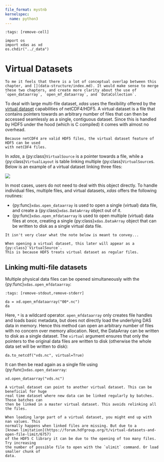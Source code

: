 ```yaml
---
file_format: mystnb
kernelspec:
  name: python3
---
```


```{code-cell}
:tags: [remove-cell]

import os
import xdas as xd
os.chdir("../_data")
```

# Virtual Datasets

```{warning}
To me it feels that there is a lot of conceptual overlap between this chapter, and [](data-structure/index.md). It would make sense to merge these two chapters, and create more clarity about the use of `open_dataarray`, `open_mf_dataarray`, and `DataCollection`.
```

To deal with large multi-file dataset, *xdas* uses the flexibility offered by the 
[virtual dataset](https://docs.h5py.org/en/stable/vds.html) capabilities of 
netCDF4/HDF5. A virtual dataset is a file that contains pointers towards an arbitrary number of files that 
can then be accessed seamlessly as a single, contiguous dataset. Since this is
handled by HDF5 under the hood (which is C compiled) it comes with almost no overhead. 

```{note}
Because netCDF4 are valid HDF5 files, the virtual dataset feature of HDF5 can be used 
with netCDF4 files.
```

In *xdas*, a {py:class}`VirtualSource` is a pointer towards a file, while a 
{py:class}`VirtualLayout` is table linking multiple {py:class}`VirtualSource`s. Below is an
example of a virtual dataset linking three files:

![](/_static/virtual-datasets.svg)

In most cases, users do not need to deal with this object directly. To handle individual files, multiple files, and virtual datasets, *xdas* offers the following routines:

- {py:func}`xdas.open_dataarray` is used to open a single (virtual) data file, and create a {py:class}`xdas.DataArray` object out of it.
- {py:func}`xdas.open_mfdataarray` is used to open multiple (virtual) data files at once, creating a single {py:class}`xdas.DataArray` object that can be written to disk as a single virtual data file.

```{warning}
It isn't very clear what the note below is meant to convey...
```

```{note}
When opening a virtual dataset, this later will appear as a {py:class}`VirtualSource`. 
This is because HDF5 treats virtual dataset as regular files.
```

## Linking multi-file datasets

Multiple physical data files can be opened simultaneously with the {py:func}`xdas.open_mfdataarray`:

```{code-cell}
:tags: [remove-stdout,remove-stderr]

da = xd.open_mfdataarray("00*.nc")
da
```

Here, `*` is a wildcard operator. `open_mfdataarray` only creates file handles and loads basic metadata, but does not directly load the underlying DAS data in memory. Hence this method can open an arbitrary number
of files with no concern over memory allocation. Next, the DataArray can be written to disk as a single dataset. The `virtual` argument ensures that only the pointers to the original data files are written to disk (otherwise the whole data set will be written to disk):

```{code-cell}
da.to_netcdf("vds.nc", virtual=True)
```

It can then be read again as a single file using {py:func}`xdas.open_dataarray`:

```{code-cell}
xd.open_dataarray("vds.nc")
```

```{hint}
A virtual dataset can point to another virtual dataset. This can be beneficial for huge
real time dataset where new data can be linked regularly by batches. Those batches can 
then be linked in a master virtual dataset. This avoids relinking all the files. 
```

```{warning}
When loading large part of a virtual dataset, you might end up with nan values. This
normally happens when linked files are missing. But due to a 
[known limitation](https://forum.hdfgroup.org/t/virtual-datasets-and-open-file-limit/6757) 
of the HDF5 C library it can be due to the opening of too many files. Try increasing 
the number of possible file to open with the `ulimit` command. Or load smaller chunk of 
data. 
```